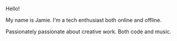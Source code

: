 Hello!

My name is Jamie. I'm a tech enthusiast both online and offline.  

Passionately passionate about creative work. Both code and music.
